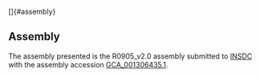 []{#assembly}

Assembly
--------

The assembly presented is the R0905\_v2.0 assembly submitted to
[INSDC](http://www.insdc.org) with the assembly accession
[GCA\_001306435.1](http://www.ebi.ac.uk/ena/data/view/GCA_001306435.1).
